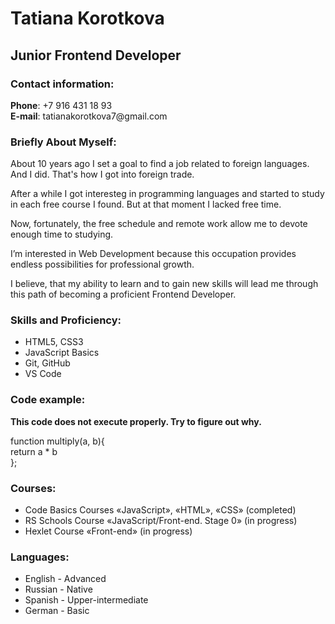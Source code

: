 <h1>Tatiana Korotkova</h1>
<h2>Junior Frontend Developer</h2>

<h3>Contact information:</h3>
<p><strong>Phone</strong>: +7 916 431 18 93<br />
<strong>E-mail</strong>: tatianakorotkova7@gmail.com</p>
<h3>Briefly About Myself:</h3>
<p>About 10 years ago I set a goal to find a job related to foreign languages. And I did. That's how I got into foreign trade.</p>
<p>After a while I got interesteg in programming languages and started to study in each free course I found. But at that moment I lacked free time.</p>  
<p>Now, fortunately, the free schedule and remote work allow me to devote enough time to studying.</p>
<p>I’m interested in Web Development because this occupation provides endless possibilities for professional growth.</p>
<p>I believe, that my ability to learn and to gain new skills will lead me through this path of becoming a proficient Frontend Developer.</p>
<h3>Skills and Proficiency:</h3>
<ul>
  <li>HTML5, CSS3</li>
  <li>JavaScript Basics</li>
  <li>Git, GitHub</li>
  <li>VS Code</li>
</ul>
<h3>Code example:</h3>
<p><strong>This code does not execute properly. Try to figure out why.</strong></p>
<p>function multiply(a, b){<br>
  return a * b<br>
};</p>
<h3>Courses:</h3>
<ul>
<li>Code Basics Courses «JavaScript», «HTML», «CSS» (completed)</li>
<li>RS Schools Course «JavaScript/Front-end. Stage 0» (in progress)</li>
<li>Hexlet Course «Front-end» (in progress)</li>
</ul>
<h3>Languages:</h3>
<ul>
<li>English - Advanced</li>
<li>Russian - Native</li>
<li>Spanish - Upper-intermediate</li>
<li>German - Basic</li>
</ul>
